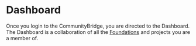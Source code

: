 # Dashboard

Once you login to the CommunityBridge, you are directed to the Dashboard. The Dashboard is a collaboration of all the [Foundations](Foundation/foundation-discovery.md) and projects you are a member of. 
